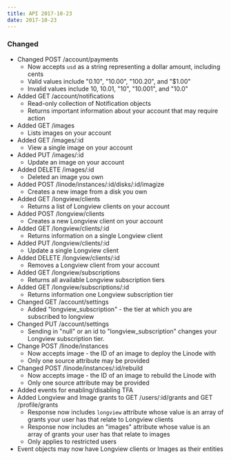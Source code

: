 ```yaml
---
title: API 2017-10-23
date: 2017-10-23
---
```


### Changed

- Changed POST /account/payments
    - Now accepts `usd` as a string representing a dollar amount, including cents
    - Valid values include "0.10", "10.00", "100.20", and "$1.00"
    - Invalid values include 10, 10.01, "10", "10.001", and "10.0"
- Added GET /account/notifications
    - Read-only collection of Notification objects
    - Returns important information about your account that may require action
- Added GET /images
    - Lists images on your account
- Added GET /images/:id
    - View a single image on your account
- Added PUT /images/:id
    - Update an image on your account
- Added DELETE /images/:id
    - Deleted an image you own
- Added POST /linode/instances/:id/disks/:id/imagize
    - Creates a new image from a disk you own
- Added GET /longview/clients
    - Returns a list of Longview clients on your account
- Added POST /longview/clients
    - Creates a new Longview client on your account
- Added GET /longview/clients/:id
    - Returns information on a single Longview client
- Added PUT /longview/clients/:id
    - Update a single Longview client
- Added DELETE /longview/clients/:id
    - Removes a Longview client from your account
- Added GET /longview/subscriptions
    - Returns all available Longview subscription tiers
- Added GET /longview/subscriptions/:id
    - Returns information one Longview subscription tier
- Changed GET /account/settings
    - Added "longview\_subscription" - the tier at which you are subscribed to longview
- Changed PUT /account/settings
    - Sending in "null" or an id to "longview\_subscription" changes your Longview subscription tier.
- Change POST /linode/instances
    - Now accepts image - the ID of an image to deploy the Linode with
    - Only one source attribute may be provided
- Changed POST /linode/instances/:id/rebuild
    - Now accepts image - the ID of an image to rebuild the Linode with
    - Only one source attribute may be provided
- Added events for enabling/disabling TFA
- Added Longview and Image grants to GET /users/:id/grants and GET /profile/grants
    - Response now includes `longview` attribute whose value is an array of grants your user has that relate to Longview clients
    - Response now includes an "images" attribute whose value is an array of grants your user has that relate to images
    - Only applies to restricted users
- Event objects may now have Longview clients or Images as their entities